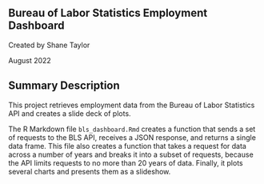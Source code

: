 
## Bureau of Labor Statistics Employment Dashboard

Created by Shane Taylor

August 2022

## Summary Description

This project retrieves employment data from the Bureau of Labor Statistics API and creates a slide deck of plots.

The R Markdown file `bls_dashboard.Rmd` creates a function that sends a set of requests to the BLS API, receives a JSON response, and returns a single data frame. This file also creates a function that takes a request for data across a number of years and breaks it into a subset of requests, because the API limits requests to no more than 20 years of data. Finally, it plots several charts and presents them as a slideshow.

